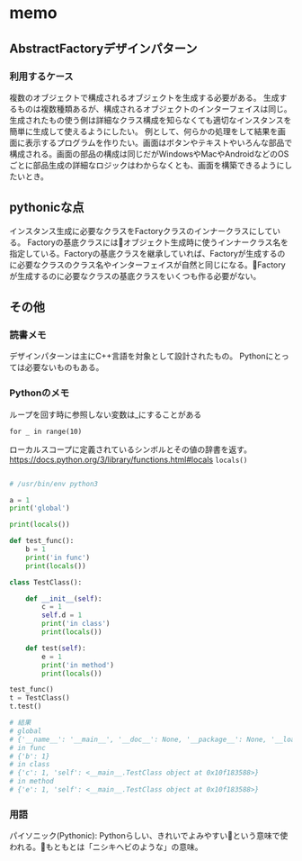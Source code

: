 # memo

## AbstractFactoryデザインパターン

### 利用するケース
複数のオブジェクトで構成されるオブジェクトを生成する必要がある。
生成するものは複数種類あるが、構成されるオブジェクトのインターフェイスは同じ。
生成されたもの使う側は詳細なクラス構成を知らなくても適切なインスタンスを簡単に生成して使えるようにしたい。
例として、何らかの処理をして結果を画面に表示するプログラムを作りたい。画面はボタンやテキストやいろんな部品で構成される。画面の部品の構成は同じだがWindowsやMacやAndroidなどのOSごとに部品生成の詳細なロジックはわからなくとも、画面を構築できるようにしたいとき。

## pythonicな点

インスタンス生成に必要なクラスをFactoryクラスのインナークラスにしている。
Factoryの基底クラスにはオブジェクト生成時に使うインナークラス名を指定している。Factoryの基底クラスを継承していれば、Factoryが生成するのに必要なクラスのクラス名やインターフェイスが自然と同じになる。Factoryが生成するのに必要なクラスの基底クラスをいくつも作る必要がない。


## その他

### 読書メモ

デザインパターンは主にC++言語を対象として設計されたもの。
Pythonにとっては必要ないものもある。

### Pythonのメモ

ループを回す時に参照しない変数は_にすることがある

`for _ in range(10)`

ローカルスコープに定義されているシンボルとその値の辞書を返す。
https://docs.python.org/3/library/functions.html#locals
`locals()`

```python

# /usr/bin/env python3

a = 1
print('global')

print(locals())

def test_func():
    b = 1
    print('in func')
    print(locals())

class TestClass():

    def __init__(self):
        c = 1
        self.d = 1
        print('in class')
        print(locals())

    def test(self):
        e = 1
        print('in method')
        print(locals())

test_func()
t = TestClass()
t.test()

# 結果
# global
# {'__name__': '__main__', '__doc__': None, '__package__': None, '__loader__': <_frozen_importlib_external.SourceFileLoader object at 0x10efd1358>, '__spec__': None, '__annotations__': {}, '__builtins__': <module 'builtins' (built-in)>, '__file__': 'test_local.py', '__cached__': None, 'a': 1}
# in func
# {'b': 1}
# in class
# {'c': 1, 'self': <__main__.TestClass object at 0x10f183588>}
# in method
# {'e': 1, 'self': <__main__.TestClass object at 0x10f183588>}
```

### 用語

パイソニック(Pythonic): Pythonらしい、きれいでよみやすいという意味で使われる。もともとは「ニシキヘビのような」の意味。
